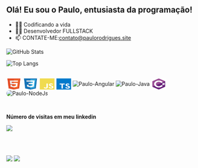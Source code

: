 ## Olá! Eu sou o Paulo, entusiasta da programação!

- 👨‍💻 Codificando a vida
- 🏃‍♂️ Desenvolvedor FULLSTACK
- 📫 CONTATE-ME:contato@paulorodrigues.site


![GitHub Stats](https://github-readme-stats.vercel.app/api?username=OtherPaulo&theme=transparent&bg_color=000&border_color=30A3DC&show_icons=true&icon_color=30A3DC&title_color=E94D5F&text_color=FFF)

![Top Langs](https://github-readme-stats-git-masterrstaa-rickstaa.vercel.app/api/top-langs/?username=OtherPaulo&bg_color=000&border_color=30A3DC&title_color=E94D5F&text_color=FFF)  
  
<div style="display: inline_block"><br>
  <img align="center" alt="Paulo-HTML" height="30" width="40" 
    src="https://raw.githubusercontent.com/devicons/devicon/master/icons/html5/html5-original.svg">
  <img align="center" alt="Paulo-CSS" height="30" width="40" 
    src="https://raw.githubusercontent.com/devicons/devicon/master/icons/css3/css3-original.svg">
  <img align="center" alt="Paulo-Js" height="30" width="40" 
    src="https://raw.githubusercontent.com/devicons/devicon/master/icons/javascript/javascript-plain.svg">
  <img align="center" alt="Paulo-Ts" height="30" width="40"
    src="https://raw.githubusercontent.com/devicons/devicon/master/icons/typescript/typescript-plain.svg">
  <img align="center" alt="Paulo-Angular" height="30" width="40"
  src="https://cdn.jsdelivr.net/gh/devicons/devicon/icons/angularjs/angularjs-original.svg"> 
  <img align="center" alt="Paulo-Java" height="30" width="40"
    src="https://cdn.jsdelivr.net/gh/devicons/devicon/icons/java/java-original.svg">
  <img align="center" alt="Paulo-Csharp" height="30" width="40"
    src="https://raw.githubusercontent.com/devicons/devicon/master/icons/csharp/csharp-original.svg">
  <img align="center" alt="Paulo-NodeJs" height="30" width="40"
    src="https://img.icons8.com/?size=512&id=54087&format=png"
  <img align="right" alt="Paulo-programando" height="150" style="border-radius:15px;" 
    src="https://veja.abril.com.br/wp-content/uploads/2016/05/giphy-3-original.gif?quality=70&strip=info&resize=680,453">
</div>

<br><p><b>Número de visitas em meu linkedin</b></p>  
<p><img src="https://profile-counter.glitch.me/{OtherPaulo}/count.svg" /></p> 
<br>
  
  ##
  
  </div>
  <a href="https://instagram.com/otherpaulo" target="_blank"><img src="https://img.shields.io/badge/-Instagram-%23E4405F?style=for-the-badge&logo=instagram&logoColor=white" target="_blank"></a>
  <a href = "mailto:paulo.rodrigues@encaixa.ai"><img src="https://img.shields.io/badge/-Gmail-%23333?style=for-the-badge&logo=gmail&logoColor=white" target="_blank"></a>
